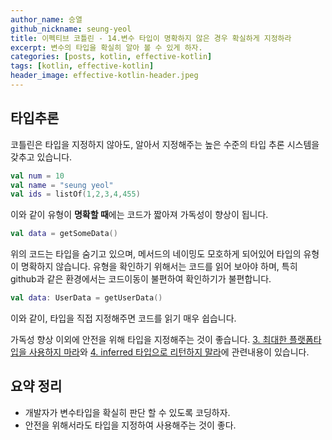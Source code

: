 ```yaml
---
author_name: 승열
github_nickname: seung-yeol
title: 이펙티브 코틀린 - 14.변수 타입이 명확하지 않은 경우 확실하게 지정하라
excerpt: 변수의 타입을 확실히 알아 볼 수 있게 하자.
categories: [posts, kotlin, effective-kotlin]
tags: [kotlin, effective-kotlin]
header_image: effective-kotlin-header.jpeg
---
```


## 타입추론 
코틀린은 타입을 지정하지 않아도, 알아서 지정해주는 높은 수준의 타입 추론 시스템을 갖추고 있습니다.

```kotlin
val num = 10
val name = "seung yeol"
val ids = listOf(1,2,3,4,455)
```
이와 같이 유형이 **명확할 때**에는 코드가 짧아져 가독성이 향상이 됩니다.

```kotlin
val data = getSomeData()
```

위의 코드는 타입을 숨기고 있으며, 메서드의 네이밍도 모호하게 되어있어 타입의 유형이 명확하지 않습니다.
유형을 확인하기 위해서는 코드를 읽어 보아야 하며, 특히 github과 같은 환경에서는 코드이동이 불편하여 확인하기가 불편합니다.

```kotlin
val data: UserData = getUserData()
```
이와 같이, 타입을 직접 지정해주면 코드를 읽기 매우 쉽습니다.

가독성 향상 이외에 안전을 위해 타입을 지정해주는 것이 좋습니다.
[3. 최대한 플랫폼타입을 사용하지 마라](https://gripcorp.github.io/devblog/posts/kotlin/effective-kotlin/2022/05/10/03-do-not-use-platform-type.html)와 [4. inferred 타입으로 리턴하지 말라](https://gripcorp.github.io/devblog/posts/kotlin/effective-kotlin/2022/05/10/03-do-not-use-platform-type.html)에 관련내용이 있습니다.

## 요약 정리
- 개발자가 변수타입을 확실히 판단 할 수 있도록 코딩하자.
- 안전을 위해서라도 타입을 지정하여 사용해주는 것이 좋다.
